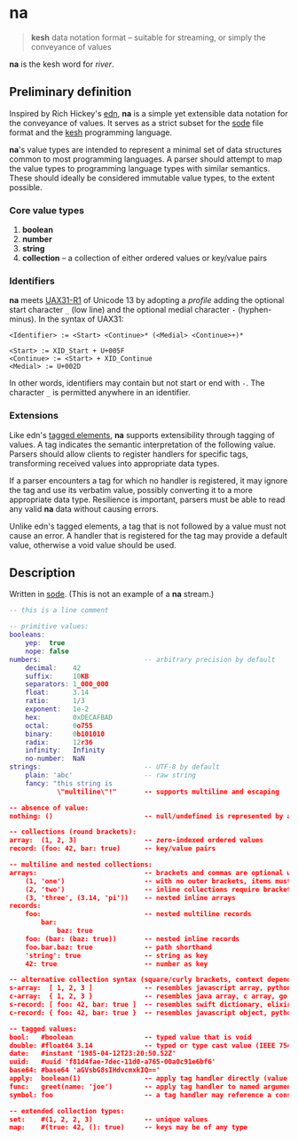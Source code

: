 # na

> **kesh** data notation format – suitable for streaming, or simply the conveyance of values

**na** is the kesh word for _river_.

## Preliminary definition

Inspired by Rich Hickey's [edn](https://github.com/edn-format/edn/), **na** is a simple yet extensible data notation for the conveyance of values. It serves as a strict subset for the [sode](https://github.com/kesh-lang/sode) file format and the [kesh](https://github.com/kesh-lang/kesh) programming language.

**na**'s value types are intended to represent a minimal set of data structures common to most programming languages. A parser should attempt to map the value types to programming language types with similar semantics. These should ideally be considered immutable value types, to the extent possible.

### Core value types

1. **boolean**
2. **number**
3. **string**
4. **collection** – a collection of either ordered values or key/value pairs

### Identifiers

**na** meets [UAX31-R1](https://unicode.org/reports/tr31/#R1) of Unicode 13 by adopting a _profile_ adding the optional start character `_` (low line) and the optional medial character `-` (hyphen-minus). In the syntax of UAX31:

    <Identifier> := <Start> <Continue>* (<Medial> <Continue>+)*

    <Start> := XID_Start + U+005F
    <Continue> := <Start> + XID_Continue
    <Medial> := U+002D

In other words, identifiers may contain but not start or end with `-`. The character `_` is permitted anywhere in an identifier.

### Extensions

Like edn's [tagged elements](https://github.com/edn-format/edn/#tagged-elements), **na** supports extensibility through tagging of values. A tag indicates the semantic interpretation of the following value. Parsers should allow clients to register handlers for specific tags, transforming received values into appropriate data types.

If a parser encounters a tag for which no handler is registered, it may ignore the tag and use its verbatim value, possibly converting it to a more appropriate data type. Resilience is important, parsers must be able to read any valid **na** data without causing errors.

Unlike edn's tagged elements, a tag that is not followed by a value must not cause an error. A handler that is registered for the tag may provide a default value, otherwise a void value should be used.


## Description

Written in [sode](https://github.com/kesh-lang/sode). (This is not an example of a **na** stream.)

```lua
-- this is a line comment

-- primitive values:
booleans:
    yep:  true
    nope: false
numbers:                          -- arbitrary precision by default
    decimal:    42
    suffix:     10KB
    separators: 1_000_000
    float:      3.14
    ratio:      1/3
    exponent:   1e-2
    hex:        0xDECAFBAD
    octal:      0o755
    binary:     0b101010
    radix:      12r36
    infinity:   Infinity
    no-number:  NaN
strings:                          -- UTF-8 by default
    plain: 'abc'                  -- raw string
    fancy: "this string is
            \"multiline\"!"       -- supports multiline and escaping

-- absence of value:
nothing: ()                       -- null/undefined is represented by an empty immutable collection

-- collections (round brackets):
array:  (1, 2, 3)                 -- zero-indexed ordered values
record: (foo: 42, bar: true)      -- key/value pairs

-- multiline and nested collections:
arrays:                           -- brackets and commas are optional when multiline
    (1, 'one')                    -- with no outer brackets, items must be indented
    (2, 'two')                    -- inline collections require brackets and commas
    (3, 'three', (3.14, 'pi'))    -- nested inline arrays
records:
    foo:                          -- nested multiline records
        bar:
            baz: true
    foo: (bar: (baz: true))       -- nested inline records
    foo.bar.baz: true             -- path shorthand
    'string': true                -- string as key
    42: true                      -- number as key

-- alternative collection syntax (square/curly brackets, context dependent semantic meaning):
s-array:  [ 1, 2, 3 ]             -- resembles javascript array, python list, swift array
c-array:  { 1, 2, 3 }             -- resembles java array, c array, go array
s-record: [ foo: 42, bar: true ]  -- resembles swift dictionary, elixir keyword list
c-record: { foo: 42, bar: true }  -- resembles javascript object, python dict, go map

-- tagged values:
bool:   #boolean                  -- typed value that is void
double: #float64 3.14             -- typed or type cast value (IEEE 754 double-precision float)
date:   #instant '1985-04-12T23:20:50.52Z'
uuid:   #uuid 'f81d4fae-7dec-11d0-a765-00a0c91e6bf6'
base64: #base64 'aGVsbG8sIHdvcmxkIQ=='
apply:  boolean(1)                -- apply tag handler directly (value must be a collection)
func:   greet(name: 'joe')        -- apply tag handler to named arguments (a record)
symbol: foo                       -- a tag handler may reference a constant/variable symbol's value

-- extended collection types:
set:    #(1, 2, 2, 3)             -- unique values
map:    #(true: 42, (): true)     -- keys may be of any type
```
